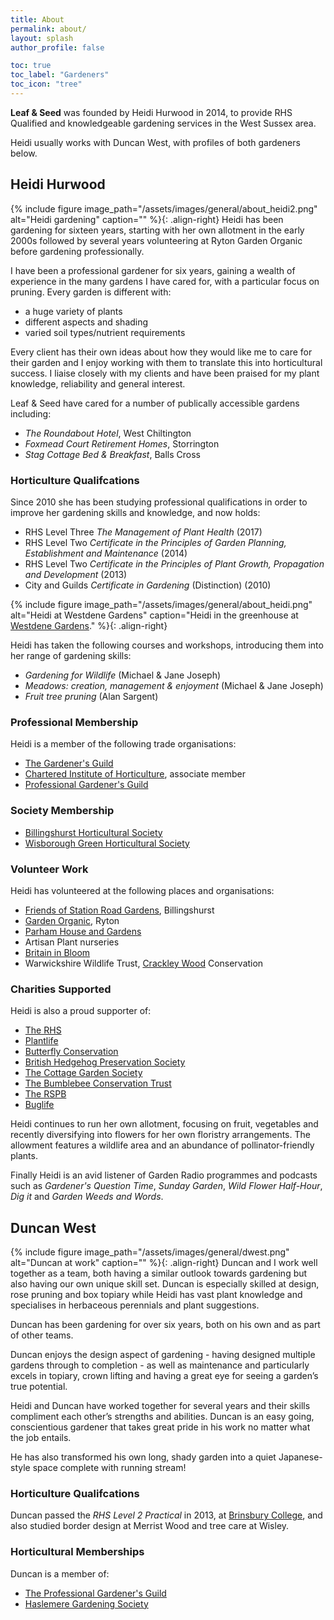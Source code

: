 ```yaml
---
title: About
permalink: about/
layout: splash
author_profile: false

toc: true
toc_label: "Gardeners"
toc_icon: "tree"
---
```

**Leaf & Seed** was founded by Heidi Hurwood in 2014, to provide RHS Qualified and knowledgeable gardening services in the West Sussex area.

Heidi usually works with Duncan West, with profiles of both gardeners below.

## Heidi Hurwood
{% include figure image_path="/assets/images/general/about_heidi2.png" alt="Heidi gardening" caption="" %}{: .align-right}
Heidi has been gardening for sixteen years, starting with her own allotment in the early 2000s followed by several years volunteering at Ryton Garden Organic before gardening professionally.

I have been a professional gardener for six years, gaining a wealth of experience in the many gardens I have cared for, with a particular focus on pruning. Every garden is different with:
 * a huge variety of plants 
 * different aspects and shading
 * varied soil types/nutrient requirements

Every client has their own ideas about how they would like me to care for their garden and I enjoy working with them to translate this into horticultural success. I liaise closely with my clients and have been praised for my plant knowledge, reliability and general interest.

Leaf & Seed have cared for a number of publically accessible gardens including:
 * *The Roundabout Hotel*, West Chiltington
 * *Foxmead Court Retirement Homes*, Storrington
 * *Stag Cottage Bed & Breakfast*, Balls Cross

### Horticulture Qualifcations
Since 2010 she has been studying professional qualifications in order to improve her gardening skills and knowledge, and now holds:

  * RHS Level Three *The Management of Plant Health* (2017)
  * RHS Level Two *Certificate in the Principles of Garden Planning, Establishment and Maintenance* (2014)
  * RHS Level Two *Certificate in the Principles of Plant Growth, Propagation and Development* (2013)
  * City and Guilds *Certificate in Gardening* (Distinction) (2010)

{% include figure image_path="/assets/images/general/about_heidi.png" alt="Heidi at Westdene Gardens" caption="Heidi in the greenhouse at [Westdene Gardens](https://www.westdean.org.uk/gardens)." %}{: .align-right}

Heidi has taken the following courses and workshops, introducing them into her range of gardening skills:
* *Gardening for Wildlife* (Michael & Jane Joseph)
* *Meadows: creation, management & enjoyment* (Michael & Jane Joseph)
* *Fruit tree pruning* (Alan Sargent)

### Professional Membership
Heidi is a member of the following trade organisations:

* [The Gardener's Guild](http://www.thegardenersguild.co.uk) 
* [Chartered Institute of Horticulture](https://www.horticulture.org.uk), associate member
* [Professional Gardener's Guild](http://www.pgg.org.uk)

### Society Membership
 * [Billingshurst Horticultural Society](http://horticulture.billingshurst.community)
 * [Wisborough Green Horticultural Society](http://www.wisboroughgreen.org/horticultural-society/)

### Volunteer Work
Heidi has volunteered at the following places and organisations:

  * [Friends of Station Road Gardens](https://www.facebook.com/FOGBillie/), Billingshurst
  * [Garden Organic](https://www.gardenorganic.org.uk/ryton), Ryton
  * [Parham House and Gardens](http://www.parhaminsussex.co.uk/the-gardens/)
  * Artisan Plant nurseries
  * [Britain in Bloom](https://www.rhs.org.uk/Communities/Campaigns/Britain-in-Bloom/Get-Involved)
  * Warwickshire Wildlife Trust, [Crackley Wood](http://www.warwickshirewildlifetrust.org.uk/reserves/crackley-woods) Conservation

### Charities Supported
Heidi is also a proud supporter of:

  * [The RHS](https://www.rhs.org.uk)
  * [Plantlife](http://www.plantlife.org.uk/uk)
  * [Butterfly Conservation](http://butterfly-conservation.org)
  * [British Hedgehog Preservation Society](https://www.britishhedgehogs.org.uk)
  * [The Cottage Garden Society](http://www.thecottagegardensociety.org.uk)
  * [The Bumblebee Conservation Trust](https://bumblebeeconservation.org)
  * [The RSPB](https://ww2.rspb.org.uk)
  * [Buglife](https://www.buglife.org.uk)

  Heidi continues to run her own allotment, focusing on fruit, vegetables and recently diversifying into flowers for her own floristry arrangements. The allowment features a wildlife area and an abundance of pollinator-friendly plants.

Finally Heidi is an avid listener of Garden Radio programmes and podcasts such as _Gardener's Question Time_, _Sunday Garden_, _Wild Flower Half-Hour_, _Dig it_ and _Garden Weeds and Words_.

## Duncan West
{% include figure image_path="/assets/images/general/dwest.png" alt="Duncan at work" caption="" %}{: .align-right}
Duncan and I work well together as a team, both having a similar outlook towards gardening but also having our own unique skill set. Duncan is especially skilled at design, rose pruning and box topiary while Heidi has vast plant knowledge and specialises in herbaceous perennials and plant suggestions.

Duncan has been gardening for over six years, both on his own and as part of other teams.

Duncan enjoys the design aspect of gardening -  having designed multiple gardens through to completion -  as well as maintenance and particularly excels in topiary, crown lifting and having a great eye for seeing a garden’s true potential. 

Heidi and Duncan have worked together for several years and their skills compliment each other’s strengths and abilities. Duncan is an easy going, conscientious gardener that takes great pride in his work no matter what the job entails.

He has also transformed his own long, shady garden into a quiet Japanese-style space complete with running stream!

### Horticulture Qualifcations
Duncan passed the *RHS Level 2 Practical* in 2013, at [Brinsbury College](https://chichester.ac.uk/brinsbury),  and also studied border design at Merrist Wood and tree care at Wisley. 

### Horticultural Memberships
Duncan is a member of:

* [The Professional Gardener's Guild](http://www.pgg.org.uk) 
* [Haslemere Gardening Society](http://haslemere-gardening-society.co.uk)
